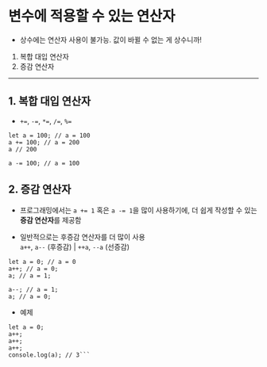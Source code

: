 # 변수에 적용할 수 있는 연산자

- 상수에는 연산자 사용이 불가능. 값이 바뀔 수 없는 게 상수니까!

1. 복합 대입 연산자
2. 증감 연산자

---

## 1. 복합 대입 연산자

- `+=`, `-=`, `*=`, `/=`, `%=`

```
let a = 100; // a = 100
a += 100; // a = 200
a // 200

a -= 100; // a = 100
```

## 2. 증감 연산자

- 프로그래밍에서는 `a += 1` 혹은 `a -= 1`을 많이 사용하기에, 더 쉽게 작성할 수 있는 **증감 연산자**를 제공함

- 일반적으로는 후증감 연산자를 더 많이 사용  
  `a++`, `a--` (후증감) | `++a`, `--a` (선증감)

```
let a = 0; // a = 0
a++; // a = 0;
a; // a = 1;

a--; // a = 1;
a; // a = 0;
```

- 예제

````
let a = 0;
a++;
a++;
a++;
console.log(a); // 3```
````
